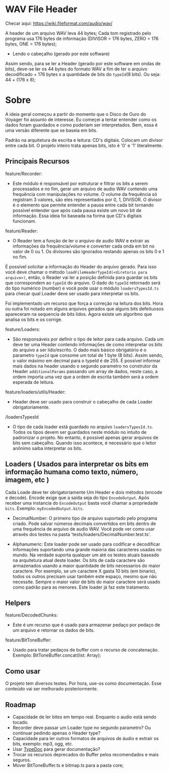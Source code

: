 # WAV File Header

Checar aqui: https://wiki.fileformat.com/audio/wav/

A header de um arquivo WAV leva 44 bytes;
Cada tom registrado pelo programa usa 176 bytes de informação (DIVISOR = 176 bytes, ZERO = 176 bytes, ONE = 176 bytes);

- Lendo o cabeçalho (gerado por este software)

Assim sendo, para se ler a Header (gerado por este software em ondas de bits), deve-se ler os 44 bytes do formato WAV a fim de ter o arquivo decodificado + 176 bytes x a quantidade de bits do `typeId`(8 bits). Ou seja: 44 + (176 x 8);

# Sobre

A ideia geral começou a partir do momento que o Disco de Ouro do Voyager foi assunto de interesse. Eu começei a tentar entender como os dados foram guardados e como poderiam ser interpretados. Bem, essa é uma versão diferente que se baseia em bits.

Padrão na arquitetura de escrita e leitura: CD's digitais. Colocam um divisor entre cada bit. O projeto inteiro trata apenas bits, isto é '0' e '1' literalmente.

## Principais Recursos

feature/Recorder:

- Este módulo é responsável por estruturar e filtrar os bits a serem processados e no fim, gerar um arquivo de audio WAV contendo uma frequência com manipulações no volume. O volume da frequência só registram 3 valores, são eles representados por 0, 1, DIVISOR. O divisor é o elemento que permite entender a pausa entre cada bit tornando possível entender que após cada pausa existe um novo bit de informação. Essa ideia foi baseada na forma que CD's digitais funcionam.

feature/Reader:

- O Reader tem a função de ler o arquivo de audio WAV e extrair as informações da frequência/volume e converter cada onda em bit no valor de 0 ou 1. Os divisores são ignorados restando apenas os bits 0 e 1 no fim.

É possível solicitar a informação do Header do arquivo gerado. Para isso você deve chamar o método `loadFileHeaderTypeId(<diretorio para arquivo>)`, então, o Reader vai ler a posição definida para guardar os bits que correspondem ao `typeId` do arquivo. O dado do `typeId` retornado será do tipo numérico (number) e você pode usar o módulo `loadersTypesId.ts` para checar qual Loader deve ser usado para interpretar os bits.

Foi implementado um recurso que força a correção na leitura dos bits. Hora ou outra foi notado em alguns arquivos gerados que alguns bits defeituosos apareceram na sequencia de bits lidos. Agora existe um algorítmo que analisa os bits e os corrige.

feature/Loaders:

- São responsáveis por definir o tipo de leitor para cada arquivo. Cada um deve ter uma Header contendo informações de como interpretar os bits do arquivo a ser lido/escrito. O dado mais básico obrigatório é o parametro `typeId` que consome um total de 1 byte (8 bits). Assim sendo, o valor máximo em decimal para o typeId é de 255. É possível informar mais dados na header usando o segundo parametro no construtor da Header `additionalParams` passando um array de dados, neste caso, a ordem importa uma vez que a ordem de escrita também será a ordem esperada de leitura.

feature/loaders/utils/Header:

- Header deve ser usado para construir o cabeçalho de cada Loader obrigatoriamente.

/loadersTypesId

- O tipo de cada loader está guardado no arquivo `loadersTypesId.ts`. Todos os tipos devem ser guardados neste módulo no intuito de padronizar o projeto. No entanto, é possível apenas gerar arquivos de bits sem cabeçalho. Quando isso acontece, é necessário que o leitor anônimo saiba interpretar os bits.

## Loaders ( Usados para interpretar os bits em informação humana como texto, número, imagem, etc )

Cada Loade deve ter obrigatoriamente Um Header e dois métodos (encode e decode). Encode exige que a saída seja do tipo `EncodeOutput`. Após receber uma instancia do `EncodeOutput` basta você chamar a propriedade `bits`. Exemplo: `myEncodedOutput.bits`.

- DecimalNumber: O primeiro tipo de arquivo suportado pelo programa criado. Pode salvar números decimais convertidos em bits dentro de uma frequência de arquivo de audio WAV. Você pode ver como usar através dos testes na pasta 'tests/loaders/DecimalNumber.test.ts'.

- Alphanumeric: Este loader pode ser usado para codificar e decodificar informações suportando uma grande maioria das caracteres usadas no mundo. Na verdade suporta qualquer um até os testes atuais baseado na arquitetura atual deste loader. Os bits de cada caractere são armazenados usando a maior quantidade de bits necessarios do maior caractere. Por exemplo, se um caractere X gasta 10 bits (em binario), todos os outros precisam usar também este espaço, mesmo que não necessite. Sempre o maior valor de bits do maior caractere será usado como padrão para as menores. Este loader já faz este tratamento.

## Helpers

feature/DecodedChunks:

- Este é um recurso que é usado para armazenar pedaço por pedaço de um arquivo e retornar os dados de bits.

feature/BitToneBuffer:

- Usado para tratar pedaços de buffer com o recurso de concatenação. Exemplo: BitToneBuffer.concat(list: Array<Buffer>);

## Como usar

O projeto tem diversos testes. Por hora, use-os como documentação. Esse conteúdo vai ser melhorado posteriormente.

## Roadmap

- Capacidade de ler bites em tempo real. Enquanto o audio está sendo tocado.
- Recorder deve passar um Loader type no segundo parametro? Ou continuar pedindo apenas o Header type?
- Capacidade para ler outros formatos de arquivos de áudio e extrair os bits, exemplo: mp3, ogg, etc.
- Usar [TypeDoc](https://typedoc.org/) para gerar documentação?
- Trocar os recursos deprecados do Buffer pelos recomendados e mais seguros.
- Mover BitToneBuffer.ts e bitmap.ts para a pasta core;
